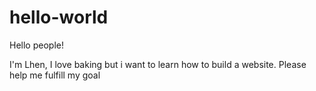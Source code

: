 # hello-world

Hello people!

I'm Lhen, I love baking but i want to learn how to build a website. Please help me fulfill my goal

